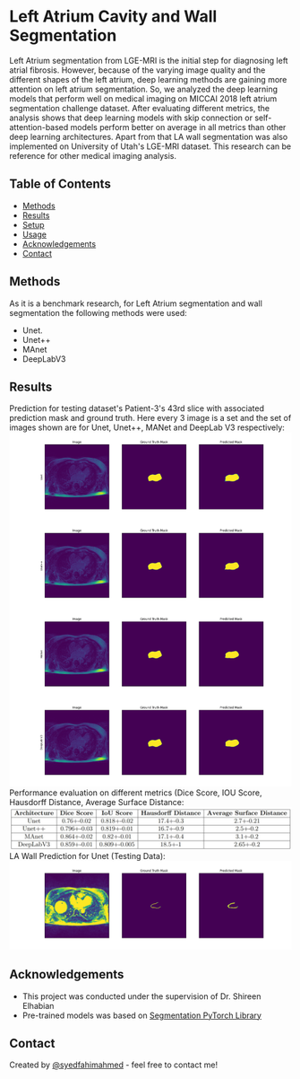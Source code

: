 # Left Atrium Cavity and Wall Segmentation

Left Atrium segmentation from LGE-MRI is the initial step for diagnosing left atrial fibrosis. However, because of the varying image quality and the
different shapes of the left atrium, deep learning methods are gaining more attention on left atrium segmentation. So, we analyzed the deep learning
models that perform well on medical imaging on MICCAI 2018 left atrium segmentation challenge dataset. After evaluating different metrics, the analysis
shows that deep learning models with skip connection or self-attention-based models perform better on average in all metrics than other deep learning
architectures. Apart from that LA wall segmentation was also implemented on University of Utah's LGE-MRI dataset. This research can be reference for 
other medical imaging analysis.


## Table of Contents
* [Methods](#Methods)
* [Results](#results)
* [Setup](#setup)
* [Usage](#usage)
* [Acknowledgements](#acknowledgements)
* [Contact](#contact)

## Methods
As it is a benchmark research, for Left Atrium segmentation and wall segmentation the following methods were used:
- Unet.
- Unet++
- MAnet
- DeepLabV3

## Results
Prediction for testing dataset's Patient-3's 43rd slice with associated prediction mask and ground truth. Here every 3 image is a set and the
set of images shown are for Unet, Unet++, MANet and DeepLab V3 respectively:
![images](./LA_Cavity_Segmentation/prediction.png)
 Performance evaluation on different metrics (Dice Score, IOU Score, Hausdorff Distance, Average Surface Distance:
![table](./LA_Cavity_Segmentation/table-2.jpg)
LA Wall Prediction for Unet (Testing Data):
![wall](./LA_Wall_Segmentation/prediction_wall.png)
<!-- If you have screenshots you'd like to share, include them here. -->

## Acknowledgements
- This project was conducted under the supervision of Dr. Shireen Elhabian
- Pre-trained models was based on [Segmentation PyTorch Library](https://github.com/qubvel/segmentation_models.pytorch)

## Contact
Created by [@syedfahimahmed](https://syedfahimahmed.github.io/) - feel free to contact me!